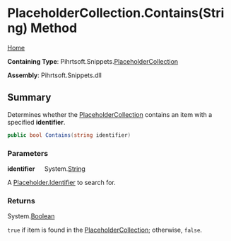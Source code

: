 # PlaceholderCollection\.Contains\(String\) Method

[Home](../../../../README.md)

**Containing Type**: Pihrtsoft\.Snippets\.[PlaceholderCollection](../README.md)

**Assembly**: Pihrtsoft\.Snippets\.dll

## Summary

Determines whether the [PlaceholderCollection](../README.md) contains an item with a specified **identifier**\.

```csharp
public bool Contains(string identifier)
```

### Parameters

**identifier** &emsp; System\.[String](https://docs.microsoft.com/en-us/dotnet/api/system.string)

A [Placeholder.Identifier](../../Placeholder/Identifier/README.md) to search for\.

### Returns

System\.[Boolean](https://docs.microsoft.com/en-us/dotnet/api/system.boolean)

`true` if item is found in the [PlaceholderCollection](../README.md); otherwise, `false`\.